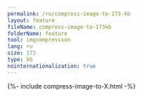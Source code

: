 ```yaml
---
permalink: /ru/compress-image-to-173-kb
layout: feature
fileName: compress-image-to-173kb
folderName: feature
tool: imgcompression
lang: ru
size: 173
type: kb
nointernationalization: true
---
```

{%- include compress-image-to-X.html -%}
      
